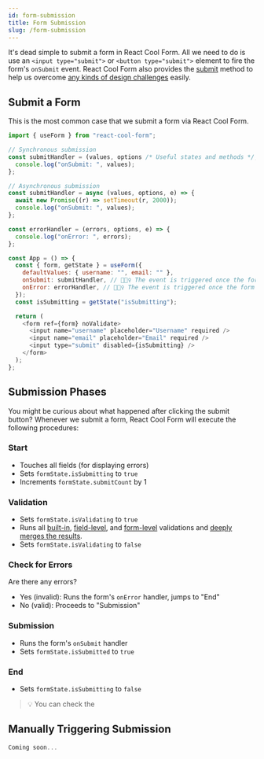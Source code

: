 ```yaml
---
id: form-submission
title: Form Submission
slug: /form-submission
---
```


It's dead simple to submit a form in React Cool Form. All we need to do is use an `<input type="submit">` or `<button type="submit">` element to fire the form's `onSubmit` event. React Cool Form also provides the [submit](./use-form#submit) method to help us overcome [any kinds of design challenges](#manually-triggering-submission) easily.

## Submit a Form

This is the most common case that we submit a form via React Cool Form.

```js
import { useForm } from "react-cool-form";

// Synchronous submission
const submitHandler = (values, options /* Useful states and methods */, e) => {
  console.log("onSubmit: ", values);
};

// Asynchronous submission
const submitHandler = async (values, options, e) => {
  await new Promise((r) => setTimeout(r, 2000));
  console.log("onSubmit: ", values);
};

const errorHandler = (errors, options, e) => {
  console.log("onError: ", errors);
};

const App = () => {
  const { form, getState } = useForm({
    defaultValues: { username: "", email: "" },
    onSubmit: submitHandler, // 🙆🏻‍♀️ The event is triggered once the form is valid
    onError: errorHandler, // 🙅🏻‍♀️ The event is triggered once the form is invalid (optional)
  });
  const isSubmitting = getState("isSubmitting");

  return (
    <form ref={form} noValidate>
      <input name="username" placeholder="Username" required />
      <input name="email" placeholder="Email" required />
      <input type="submit" disabled={isSubmitting} />
    </form>
  );
};
```

## Submission Phases

You might be curious about what happened after clicking the submit button? Whenever we submit a form, React Cool Form will execute the following procedures:

### Start

- Touches all fields (for displaying errors)
- Sets `formState.isSubmitting` to `true`
- Increments `formState.submitCount` by 1

### Validation

- Sets `formState.isValidating` to `true`
- Runs all [built-in](./validation-guide#built-in-validation), [field-level](./validation-guide#field-level-validation), and [form-level](./validation-guide#form-level-validation) validations and [deeply merges the results](./validation-guide#how-to-run).
- Sets `formState.isValidating` to `false`

### Check for Errors

Are there any errors?

- Yes (invalid): Runs the form's `onError` handler, jumps to "End"
- No (valid): Proceeds to "Submission"

### Submission

- Runs the form's `onSubmit` handler
- Sets `formState.isSubmitted` to `true`

### End

- Sets `formState.isSubmitting` to `false`

> 💡 You can check the

## Manually Triggering Submission

```js
Coming soon...
```
